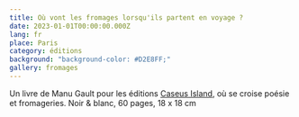 ```yaml
---
title: Où vont les fromages lorsqu'ils partent en voyage ?
date: 2023-01-01T00:00:00.000Z
lang: fr
place: Paris
category: éditions
background: "background-color: #D2E8FF;"
gallery: fromages
---
```

Un livre de Manu Gault pour les éditions [Caseus Island](https://editionscaseusisland.fr/), où se croise poésie et fromageries. Noir & blanc, 60 pages, 18 x 18 cm 